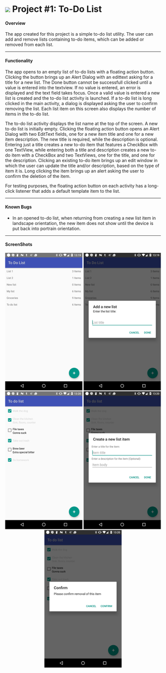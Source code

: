 # ![](https://ga-dash.s3.amazonaws.com/production/assets/logo-9f88ae6c9c3871690e33280fcf557f33.png) Project #1: To-Do List

#### Overview

The app created for this project is a simple to-do list utility. The user can add and remove lists containing to-do items, which can be added or removed from each list.

---

#### Functionality

The app opens to an empty list of to-do lists with a floating action button. Clicking the button brings up an Alert Dialog with an edittext asking for a title for a new list. The Done button cannot be successfull clicked until a value is entered into the textview. If no value is entered, an error is displayed and the text field takes focus. Once a valid value is entered a new list is created and the to-do list activity is launched. If a to-do list is long clicked in the main activity, a dialog is displayed asking the user to confirm removing the list. Each list item on this screen also displays the number of items in the to-do list.

The to-do list activity displays the list name at the top of the screen. A new to-do list is initially empty. Clicking the floating action button opens an Alert Dialog with two EditText fields, one for a new item title and one for a new item description. The new title is required, while the description is optional. Entering just a title creates a new to-do item that features a CheckBox with one TextView, while entering both a title and description creates a new to-do item with a CheckBox and two TextViews, one for the title, and one for the description. Clicking an existing to-do item brings up an edit window in which the user can update the title and/or description, based on the type of item it is. Long clicking the item brings up an alert asking the user to confirm the deletion of the item.

For testing purposes, the floating action button on each activity has a long-click listener that adds a default template item to the list.

---

#### Known Bugs

- In an opened to-do list, when returning from creating a new list item in landscape orientation, the new item does not show until the device is put back into portrain orientation.

---

#### ScreenShots

<p align="center">
  <img src="screenshots/screenshot1.jpg" width="250">
  <img src="screenshots/screenshot2.jpg" width="250">
  <img src="screenshots/screenshot3.jpg" width="250">
  <img src="screenshots/screenshot4.jpg" width="250">
  <img src="screenshots/screenshot.jpg" width="250">
</p>
